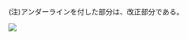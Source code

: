 (注)アンダーラインを付した部分は、改正部分である。

![](https://www.nta.go.jp/tmp/8d8bec6c-dd9c-494e-954d-c0adf385e424/images/356f333bc8a582de7e93f4491167d97351df169c1330d65d6fa059d448a1562d.jpg)